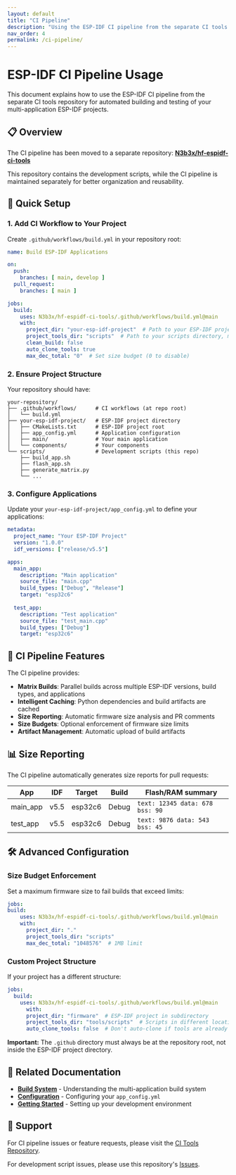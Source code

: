 ```yaml
---
layout: default
title: "CI Pipeline"
description: "Using the ESP-IDF CI pipeline from the separate CI tools repository"
nav_order: 4
permalink: /ci-pipeline/
---
```


# ESP-IDF CI Pipeline Usage

This document explains how to use the ESP-IDF CI pipeline from the separate CI tools repository for automated building and testing of your multi-application ESP-IDF projects.

## 📋 **Overview**

The CI pipeline has been moved to a separate repository: **[N3b3x/hf-espidf-ci-tools](https://github.com/N3b3x/hf-espidf-ci-tools)**

This repository contains the development scripts, while the CI pipeline is maintained separately for better organization and reusability.

## 🚀 **Quick Setup**

### 1. Add CI Workflow to Your Project

Create `.github/workflows/build.yml` in your repository root:

```yaml
name: Build ESP-IDF Applications

on:
  push:
    branches: [ main, develop ]
  pull_request:
    branches: [ main ]

jobs:
  build:
    uses: N3b3x/hf-espidf-ci-tools/.github/workflows/build.yml@main
    with:
      project_dir: "your-esp-idf-project"  # Path to your ESP-IDF project directory
      project_tools_dir: "scripts"  # Path to your scripts directory, maybe [your-esp-idf-project/scripts] or...
      clean_build: false
      auto_clone_tools: true
      max_dec_total: "0"  # Set size budget (0 to disable)
```

### 2. Ensure Project Structure

Your repository should have:
```
your-repository/
├── .github/workflows/      # CI workflows (at repo root)
│   └── build.yml
├── your-esp-idf-project/   # ESP-IDF project directory
│   ├── CMakeLists.txt      # ESP-IDF project root
│   ├── app_config.yml      # Application configuration
│   ├── main/               # Your main application
│   └── components/         # Your components
└── scripts/                # Development scripts (this repo)
    ├── build_app.sh
    ├── flash_app.sh
    ├── generate_matrix.py
    └── ...
```

### 3. Configure Applications

Update your `your-esp-idf-project/app_config.yml` to define your applications:

```yaml
metadata:
  project_name: "Your ESP-IDF Project"
  version: "1.0.0"
  idf_versions: ["release/v5.5"]

apps:
  main_app:
    description: "Main application"
    source_file: "main.cpp"
    build_types: ["Debug", "Release"]
    target: "esp32c6"
  
  test_app:
    description: "Test application"
    source_file: "test_main.cpp"
    build_types: ["Debug"]
    target: "esp32c6"
```

## 🔧 **CI Pipeline Features**

The CI pipeline provides:

- **Matrix Builds**: Parallel builds across multiple ESP-IDF versions, build types, and applications
- **Intelligent Caching**: Python dependencies and build artifacts are cached
- **Size Reporting**: Automatic firmware size analysis and PR comments
- **Size Budgets**: Optional enforcement of firmware size limits
- **Artifact Management**: Automatic upload of build artifacts

## 📊 **Size Reporting**

The CI pipeline automatically generates size reports for pull requests:

| App | IDF | Target | Build | Flash/RAM summary |
|-----|-----|--------|-------|-------------------|
| main_app | v5.5 | esp32c6 | Debug | `text: 12345 data: 678 bss: 90` |
| test_app | v5.5 | esp32c6 | Debug | `text: 9876 data: 543 bss: 45` |

## 🛠️ **Advanced Configuration**

### Size Budget Enforcement

Set a maximum firmware size to fail builds that exceed limits:

```yaml
jobs:
build:
    uses: N3b3x/hf-espidf-ci-tools/.github/workflows/build.yml@main
    with:
      project_dir: "."
      project_tools_dir: "scripts"
      max_dec_total: "1048576"  # 1MB limit
```

### Custom Project Structure

If your project has a different structure:

```yaml
jobs:
  build:
    uses: N3b3x/hf-espidf-ci-tools/.github/workflows/build.yml@main
      with:
      project_dir: "firmware"  # ESP-IDF project in subdirectory
      project_tools_dir: "tools/scripts"  # Scripts in different location
      auto_clone_tools: false  # Don't auto-clone if tools are already present
```

**Important:** The `.github` directory must always be at the repository root, not inside the ESP-IDF project directory.

## 🔗 **Related Documentation**

- **[Build System](build-system/)** - Understanding the multi-application build system
- **[Configuration](configuration/)** - Configuring your `app_config.yml`
- **[Getting Started](getting-started/)** - Setting up your development environment

## 🤝 **Support**

For CI pipeline issues or feature requests, please visit the [CI Tools Repository](https://github.com/N3b3x/hf-espidf-ci-tools/issues).

For development script issues, please use this repository's [Issues](https://github.com/n3b3x/hf-espidf-project-tools/issues).